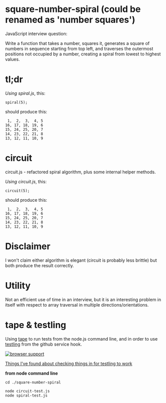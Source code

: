 square-number-spiral (could be renamed as 'number squares')
====================

JavaScript interview question:

Write a function that takes a number, squares it, generates a square of numbers 
in sequence starting from top left, and traverses the outermost positions not 
occupied by a number, creating a spiral from lowest to highest values.

tl;dr
=====

*Using spiral.js*, this:

    spiral(5);
    
should produce this:

     1,  2,  3,  4, 5
    16, 17, 18, 19, 6
    15, 24, 25, 20, 7
    14, 23, 22, 21, 8
    13, 12, 11, 10, 9

    
circuit
=======

circuit.js - refactored spiral algorithm, plus some internal helper methods.

*Using circuit.js*, this:

    circuit(5);
    
should produce this:

     1,  2,  3,  4, 5
    16, 17, 18, 19, 6
    15, 24, 25, 20, 7
    14, 23, 22, 21, 8
    13, 12, 11, 10, 9

    
Disclaimer
==========

I won't claim either algorithm is elegant (circuit is probably less brittle) but 
both produce the result correctly.


Utility
=======

Not an efficient use of time in an interview, but it is an interesting problem 
in itself with respect to array traversal in multiple directions/orientations.


tape & testling
===============

Using [tape](https://github.com/substack/tape) to run tests from the node.js 
command line, and in order to use [testling](http://ci.testling.com/) from the
github service hook.

[![browser support](https://ci.testling.com/dfkaye/square-number-spiral.png)](https://ci.testling.com/dfkaye/square-number-spiral)

[Things I've found about checking things in for testling to work](https://gist.github.com/dfkaye/5225546)


__from node command line__

    cd ./square-number-spiral
  
    node circuit-test.js
    node spiral-test.js
